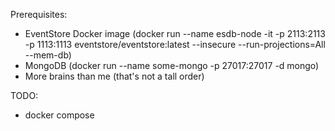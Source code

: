 Prerequisites:
- EventStore Docker image (docker run --name esdb-node -it -p 2113:2113 -p 1113:1113 eventstore/eventstore:latest --insecure --run-projections=All --mem-db)
- MongoDB (docker run --name some-mongo -p 27017:27017 -d mongo)
- More brains than me (that's not a tall order)

TODO:
- docker compose
